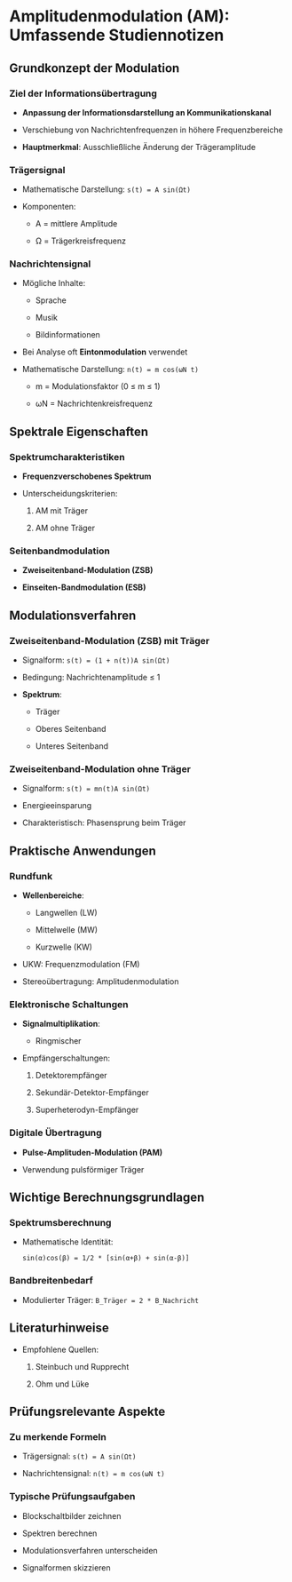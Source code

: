 # Amplitudenmodulation (AM): Umfassende Studiennotizen
## Grundkonzept der Modulation

### Ziel der Informationsübertragung

- **Anpassung der Informationsdarstellung an Kommunikationskanal**
    
- Verschiebung von Nachrichtenfrequenzen in höhere Frequenzbereiche
    
- **Hauptmerkmal**: Ausschließliche Änderung der Trägeramplitude
    

### Trägersignal

- Mathematische Darstellung: `s(t) = A sin(Ωt)`
    
- Komponenten:
    
    - A = mittlere Amplitude
        
    - Ω = Trägerkreisfrequenz
        
    

### Nachrichtensignal

- Mögliche Inhalte:
    
    - Sprache
        
    - Musik
        
    - Bildinformationen
        
    
- Bei Analyse oft **Eintonmodulation** verwendet
    
- Mathematische Darstellung: `n(t) = m cos(ωN t)`
    
    - m = Modulationsfaktor (0 ≤ m ≤ 1)
        
    - ωN = Nachrichtenkreisfrequenz
        
    

## Spektrale Eigenschaften

### Spektrumcharakteristiken

- **Frequenzverschobenes Spektrum**
    
- Unterscheidungskriterien:
    
    1. AM mit Träger
        
    2. AM ohne Träger
        
    

### Seitenbandmodulation

- **Zweiseitenband-Modulation (ZSB)**
    
- **Einseiten-Bandmodulation (ESB)**
    

## Modulationsverfahren

### Zweiseitenband-Modulation (ZSB) mit Träger

- Signalform: `s(t) = (1 + n(t))A sin(Ωt)`
    
- Bedingung: Nachrichtenamplitude ≤ 1
    
- **Spektrum**:
    
    - Träger
        
    - Oberes Seitenband
        
    - Unteres Seitenband
        
    

### Zweiseitenband-Modulation ohne Träger

- Signalform: `s(t) = mn(t)A sin(Ωt)`
    
- Energieeinsparung
    
- Charakteristisch: Phasensprung beim Träger
    

## Praktische Anwendungen

### Rundfunk

- **Wellenbereiche**:
    
    - Langwellen (LW)
        
    - Mittelwelle (MW)
        
    - Kurzwelle (KW)
        
    
- UKW: Frequenzmodulation (FM)
    
- Stereoübertragung: Amplitudenmodulation
    

### Elektronische Schaltungen

- **Signalmultiplikation**:
    
    - Ringmischer
        
    
- Empfängerschaltungen:
    
    1. Detektorempfänger
        
    2. Sekundär-Detektor-Empfänger
        
    3. Superheterodyn-Empfänger
        
    

### Digitale Übertragung

- **Pulse-Amplituden-Modulation (PAM)**
    
- Verwendung pulsförmiger Träger
    

## Wichtige Berechnungsgrundlagen

### Spektrumsberechnung

- Mathematische Identität:
    
    ```
    sin(α)cos(β) = 1/2 * [sin(α+β) + sin(α-β)]
    ```
    

### Bandbreitenbedarf

- Modulierter Träger: `B_Träger = 2 * B_Nachricht`
    

## Literaturhinweise

- Empfohlene Quellen:
    
    1. Steinbuch und Rupprecht
        
    2. Ohm und Lüke
        
    

## Prüfungsrelevante Aspekte

### Zu merkende Formeln

- Trägersignal: `s(t) = A sin(Ωt)`
    
- Nachrichtensignal: `n(t) = m cos(ωN t)`
    

### Typische Prüfungsaufgaben

- Blockschaltbilder zeichnen
    
- Spektren berechnen
    
- Modulationsverfahren unterscheiden
    
- Signalformen skizzieren